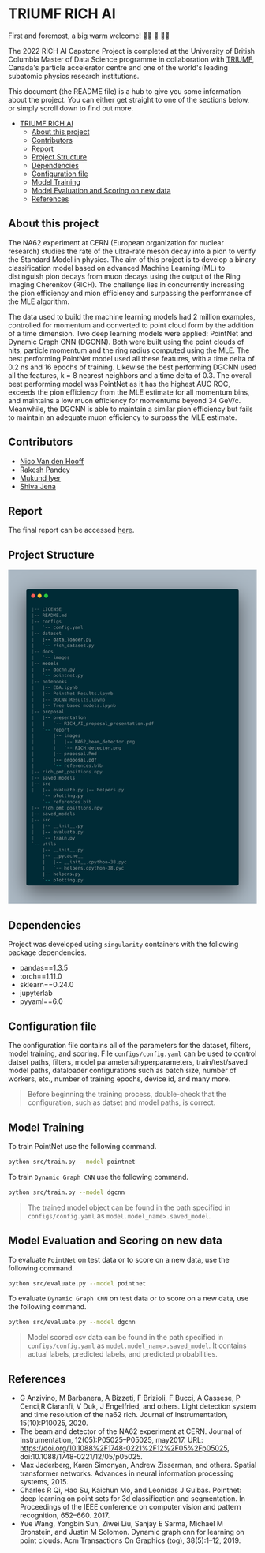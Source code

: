 # TRIUMF RICH AI

First and foremost, a big warm welcome! :balloon::tada: :confetti_ball: :balloon::balloon:

The 2022 RICH AI Capstone Project is completed at the University of British Columbia Master of Data Science programme in collaboration with [TRIUMF](https://www.triumf.ca/), Canada's particle accelerator centre and one of the world's leading subatomic physics research institutions.

This document (the README file) is a hub to give you some information about the project. You can either get straight to one of the sections below, or simply scroll down to find out more.

- [TRIUMF RICH AI](#triumf-rich-ai)
  - [About this project](#about-this-project)
  - [Contributors](#contributors)
  - [Report](#report)
  - [Project Structure](#project-structure)
  - [Dependencies](#dependencies)
  - [Configuration file](#configuration-file)
  - [Model Training](#model-training)
  - [Model Evaluation and Scoring on new data](#model-evaluation-and-scoring-on-new-data)
  - [References](#references)

## About this project

The NA62 experiment at CERN (European organization for nuclear research) studies the rate of the ultra-rate meson decay into a pion to verify the Standard Model in physics. The aim of this project is to develop a binary classification model based on advanced Machine Learning (ML) to distinguish pion decays from muon decays using the output of the Ring Imaging Cherenkov (RICH). The challenge lies in concurrently increasing the pion efficiency and mion efficiency and surpassing the performance of the MLE algorithm.

The data used to build the machine learning models had 2 million examples, controlled for momentum and converted to point cloud form by the addition of a time dimension. Two deep learning models were applied: PointNet and Dynamic Graph CNN (DGCNN). Both were built using the point clouds of hits, particle momentum and the ring radius computed using the MLE. The best performing PointNet model used all these features, with a time delta of 0.2 ns and 16 epochs of training. Likewise the best performing DGCNN used all the features, k = 8 nearest neighbors and a  time delta of 0.3. The overall best performing model was PointNet as it has the highest AUC ROC, exceeds the pion efficiency from the MLE estimate for all momentum bins, and maintains a low muon efficiency for momentums beyond 34 GeV/c. Meanwhile, the DGCNN is able to maintain a similar pion efficiency but fails to maintain an adequate muon efficiency to surpass the MLE estimate.

## Contributors

- [Nico Van den Hooff](https://www.linkedin.com/in/nicovandenhooff/)
- [Rakesh Pandey](https://www.linkedin.com/in/rakeshpandey820/)
- [Mukund Iyer](https://www.linkedin.com/in/mukund-iyer19/)
- [Shiva Jena](https://www.linkedin.com/in/shiva-jena/)

## Report

The final report can be accessed [here](https://github.com/TRIUMF-Capstone2022/richai/jupyter-book/final_report/).

## Project Structure

![Project Structure](docs/images/project_org.png)

## Dependencies

Project was developed using `singularity` containers with the following package dependencies.

- pandas==1.3.5
- torch==1.11.0
- sklearn==0.24.0
- jupyterlab
- pyyaml==6.0

## Configuration file

The configuration file contains all of the parameters for the dataset, filters, model training, and scoring.
File `configs/config.yaml` can be used to control datset paths, filters, model parameters/hyperparameters, train/test/saved model paths, dataloader configurations such as batch size, number of workers, etc., number of training epochs, device id, and many more.

> Before beginning the training process, double-check that the configuration, such as datset and model paths, is correct.

## Model Training

To train PointNet use the following command.

```bash
python src/train.py --model pointnet
```

To train `Dynamic Graph CNN` use the following command.

```bash
python src/train.py --model dgcnn
```

> The trained model object can be found in the path specified in `configs/config.yaml` as `model.model_name>.saved_model`.

## Model Evaluation and Scoring on new data

To evaluate `PointNet` on test data or to score on a new data, use the following command.

```bash
python src/evaluate.py --model pointnet
```

To evaluate `Dynamic Graph CNN` on test data or to score on a new data, use the following command.

```bash
python src/evaluate.py --model dgcnn
```

> Model scored csv data can be found in the path specified in `configs/config.yaml` as `model.model_name>.saved_model`. It contains actual labels, predicted labels, and predicted probabilities.

## References

- G Anzivino, M Barbanera, A Bizzeti, F Brizioli, F Bucci, A Cassese, P Cenci,R Ciaranfi, V Duk, J Engelfried, and others. Light detection system and time resolution of the na62 rich. Journal of Instrumentation, 15(10):P10025, 2020.
- The beam and detector of the NA62 experiment at CERN. Journal of Instrumentation, 12(05):P05025–P05025, may2017. 
  URL: https://doi.org/10.1088%2F1748-0221%2F12%2F05%2Fp05025, doi:10.1088/1748-0221/12/05/p05025.
- Max Jaderberg, Karen Simonyan, Andrew Zisserman, and others. Spatial transformer networks. Advances in neural information processing systems, 2015.
- Charles R Qi, Hao Su, Kaichun Mo, and Leonidas J Guibas. Pointnet: deep learning on point sets for 3d classification and segmentation. In Proceedings of the IEEE conference on computer vision and pattern recognition, 652–660. 2017.  
- Yue Wang, Yongbin Sun, Ziwei Liu, Sanjay E Sarma, Michael M Bronstein, and Justin M Solomon. Dynamic graph cnn for learning on point clouds. Acm Transactions On Graphics (tog), 38(5):1–12, 2019.